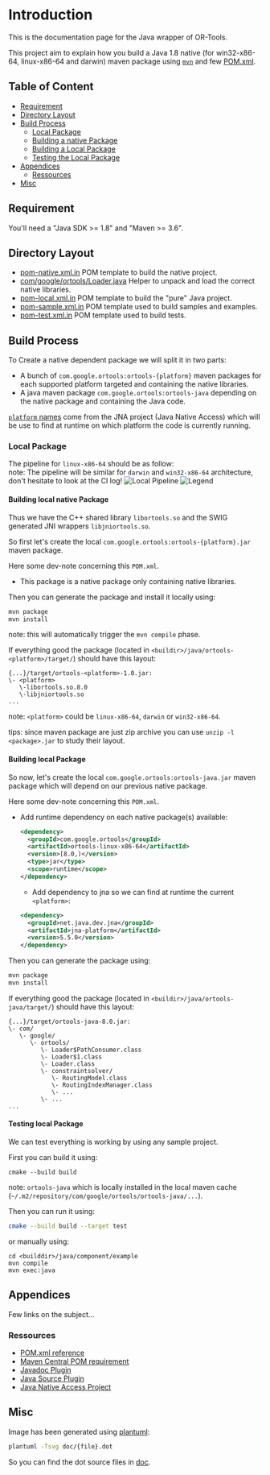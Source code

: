 # Introduction

This is the documentation page for the Java wrapper of OR-Tools.

This project aim to explain how you build a Java 1.8 native (for win32-x86-64,
linux-x86-64 and darwin) maven package using [`mvn`](http://maven.apache.org/)
and few [POM.xml](http://maven.apache.org/pom.html).

## Table of Content

* [Requirement](#requirement)
* [Directory Layout](#directory-layout)
* [Build Process](#build-process)
  * [Local Package](#local-package)
  * [Building a native Package](#building-local-native-package)
  * [Building a Local Package](#building-local-package)
  * [Testing the Local Package](#testing-local-package)
* [Appendices](#appendices)
  * [Ressources](#ressources)
* [Misc](#misc)

## Requirement

You'll need a "Java SDK >= 1.8" and "Maven >= 3.6".

## Directory Layout

* [pom-native.xml.in](pom-native.xml.in) POM template to build the native
  project.
* [com/google/ortools/Loader.java](com/google/ortools/Loader.java) Helper to
  unpack and load the correct native libraries.
* [pom-local.xml.in](pom-local.xml.in) POM template to build the "pure" Java
  project.
* [pom-sample.xml.in](pom-sample.xml.in) POM template used to build samples
  and examples.
* [pom-test.xml.in](pom-test.xml.in) POM template used to build tests.

## Build Process

To Create a native dependent package we will split it in two parts:

* A bunch of `com.google.ortools:ortools-{platform}` maven packages for each
supported platform targeted and containing the native libraries.
* A java maven package `com.google.ortools:ortools-java` depending on the native
package and containing the Java code.

[`platform` names](https://github.com/java-native-access/jna/blob/cc1acdac02e4d0dda93ba01bbe3a3435b8933dab/test/com/sun/jna/PlatformTest.java#L31-L100)
come from the JNA project (Java Native Access) which will be use to find at
runtime on which platform the code is currently running.

### Local Package

The pipeline for `linux-x86-64` should be as follow: \
note: The pipeline will be similar for `darwin` and `win32-x86-64` architecture,
don't hesitate to look at the CI log! ![Local Pipeline](doc/local_pipeline.svg)
![Legend](doc/legend.svg)

#### Building local native Package

Thus we have the C++ shared library `libortools.so` and the SWIG generated JNI
wrappers `libjniortools.so`.

So first let's create the local `com.google.ortools:ortools-{platform}.jar`
maven package.

Here some dev-note concerning this `POM.xml`.
* This package is a native package only containing native libraries.

Then you can generate the package and install it locally using:
```bash
mvn package
mvn install
```
note: this will automatically trigger the `mvn compile` phase.

If everything good the package (located in
`<buildir>/java/ortools-<platform>/target/`) should have this layout:
```
{...}/target/ortools-<platform>-1.0.jar:
\- <platform>
   \-libortools.so.8.0
   \-libjniortools.so
...
```
note: `<platform>` could be `linux-x86-64`, `darwin` or `win32-x86-64`.

tips: since maven package are just zip archive you can use `unzip -l <package>.jar`
to study their layout.

#### Building local Package

So now, let's create the local `com.google.ortools:ortools-java.jar` maven
package which will depend on our previous native package.

Here some dev-note concerning this `POM.xml`.
- Add runtime dependency on each native package(s) available:
  ```xml
  <dependency>
    <groupId>com.google.ortools</groupId>
    <artifactId>ortools-linux-x86-64</artifactId>
    <version>[8.0,)</version>
    <type>jar</type>
    <scope>runtime</scope>
  </dependency>
  ```
  - Add dependency to jna so we can find at runtime the current `<platform>`:
  ```xml
  <dependency>
    <groupId>net.java.dev.jna</groupId>
    <artifactId>jna-platform</artifactId>
    <version>5.5.0</version>
  </dependency>
  ```

Then you can generate the package using:
```bash
mvn package
mvn install
```

If everything good the package (located in
`<buildir>/java/ortools-java/target/`) should have this layout:
```
{...}/target/ortools-java-8.0.jar:
\- com/
   \- google/
      \- ortools/
         \- Loader$PathConsumer.class
         \- Loader$1.class
         \- Loader.class
         \- constraintsolver/
            \- RoutingModel.class
            \- RoutingIndexManager.class
            \- ...
         \- ...
...
```

#### Testing local Package

We can test everything is working by using any sample project.

First you can build it using:
```
cmake --build build
```
note: `ortools-java` which is locally installed in the local maven cache
(`~/.m2/repository/com/google/ortools/ortools-java/...`).

Then you can run it using:
```sh
cmake --build build --target test
```
or manually using:
```
cd <builddir>/java/component/example
mvn compile
mvn exec:java
```

## Appendices

Few links on the subject...

### Ressources

* [POM.xml reference](http://maven.apache.org/pom.html)
* [Maven Central POM requirement](https://central.sonatype.org/pages/requirements.html)
* [Javadoc Plugin](https://maven.apache.org/plugins/maven-javadoc-plugin/)
* [Java Source Plugin](https://maven.apache.org/plugins/maven-source-plugin/)
* [Java Native Access Project](https://github.com/java-native-access/jna)

## Misc

Image has been generated using [plantuml](http://plantuml.com/):
```bash
plantuml -Tsvg doc/{file}.dot
```
So you can find the dot source files in [doc](doc).
